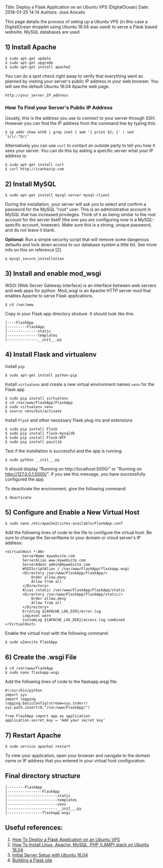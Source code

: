 Title: Deploy a Flask Application on an Ubuntu VPS (DigitalOcean)
Date: 2018-01-25 14:14
Authors: José Aniceto


This page details the process of seting up a Ubuntu VPS (in this case a DigitalOcean dropplet using Ubuntu 16.04 was used) to serve a Flask based websiite. MySQL databases are used.


## 1) Install Apache
```
$ sudo apt-get update
$ sudo apt-get upgrade
$ sudo apt-get install apache2
```

You can do a spot check right away to verify that everything went as planned by visiting your server's public IP address in your web browser. You will see the default Ubuntu 16.04 Apache web page.
```
http://your_server_IP_address
```

### How To Find your Server's Public IP Address
Usually, this is the address you use to connect to your server through SSH. However you can find the IP address from the command line by typing this:
```
$ ip addr show eth0 | grep inet | awk '{ print $2; }' | sed 's/\/.*$//'
```

Alternatively you can use `curl` to contact an outside party to tell you how it sees your server. You can do this by asking a specific server what your IP address is:
```
$ sudo apt-get install curl
$ curl http://icanhazip.com
```

## 2) Install MySQL
```
$ sudo apt-get install mysql-server mysql-client
```
During the installation, your server will ask you to select and confirm a password for the MySQL "root" user. This is an administrative account in MySQL that has increased privileges. Think of it as being similar to the root account for the server itself (the one you are configuring now is a MySQL-specific account, however). Make sure this is a strong, unique password, and do not leave it blank.

**Optional:** Run a simple security script that will remove some dangerous defaults and lock down access to our database system a little bit. See more info on this on reference [2].
```
$ mysql_secure_installation
```

## 3) Install and enable mod_wsgi
WSGI (Web Server Gateway Interface) is an interface between web servers and web apps for python. Mod_wsgi is an Apache HTTP server mod that enables Apache to serve Flask applications.
```
$ cd /var/www
```
Copy in your Flask app directory struture. It should look like this:
```
|----FlaskApp
|---------FlaskApp
|--------------static
|--------------templates
|--------------__init__.py
```

## 4) Install Flask and virtualenv 
Install `pip`
```
$ sudo apt-get install python-pip 
```

Install `virtualenv` and create a new virtual environment names `venv` for the Flask app
```
$ sudo pip install virtualenv 
$ cd /var/www/FlaskApp/FlaskApp
$ sudo virtualenv venv
$ source venv/bin/activate 
```

Install `Flask` and other necessary Flask plug-ins and extensions
```
$ sudo pip install Flask 
$ sudo pip install flask-mysqldb
$ sudo pip install Flask-WTF
$ sudo pip install passlib
```

Test if the installation is successful and the app is running:
```
$ sudo python __init__.py 
```
It should display “Running on http://localhost:5000/” or "Running on http://127.0.0.1:5000/". If you see this message, you have successfully configured the app.

To deactivate the environment, give the following command:
```
$ deactivate
```

## 5) Configure and Enable a New Virtual Host
```
$ sudo nano /etc/apache2/sites-available/FlaskApp.conf
```

Add the following lines of code to the file to configure the virtual host. Be sure to change the ServerName to your domain or cloud server's IP address:

```
<VirtualHost *:80>
		ServerName mywebsite.com
		ServerAlias www.mywebsite.com
		ServerAdmin admin@mywebsite.com
		WSGIScriptAlias / /var/www/FlaskApp/flaskapp.wsgi
		<Directory /var/www/FlaskApp/FlaskApp/>
			Order allow,deny
			Allow from all
		</Directory>
		Alias /static /var/www/FlaskApp/FlaskApp/static
		<Directory /var/www/FlaskApp/FlaskApp/static/>
			Order allow,deny
			Allow from all
		</Directory>
		ErrorLog ${APACHE_LOG_DIR}/error.log
		LogLevel warn
		CustomLog ${APACHE_LOG_DIR}/access.log combined
</VirtualHost>
```

Enable the virtual host with the following command:
```
$ sudo a2ensite FlaskApp
```

## 6) Create the .wsgi File
```
$ cd /var/www/FlaskApp
$ sudo nano flaskapp.wsgi 
```

Add the following lines of code to the flaskapp.wsgi file:
```
#!/usr/bin/python
import sys
import logging
logging.basicConfig(stream=sys.stderr)
sys.path.insert(0,"/var/www/FlaskApp/")

from FlaskApp import app as application
application.secret_key = 'Add your secret key'
```

## 7) Restart Apache
```
$ sudo service apache2 restart 
```

To view your application, open your browser and navigate to the domain name or IP address that you entered in your virtual host configuration.

## Final directory structure
```
|--------FlaskApp
|----------------FlaskApp
|-----------------------static
|-----------------------templates
|-----------------------venv
|-----------------------__init__.py
|----------------flaskapp.wsgi
```

## Useful references:
1) [How To Deploy a Flask Application on an Ubuntu VPS](https://www.digitalocean.com/community/tutorials/how-to-deploy-a-flask-application-on-an-ubuntu-vps)
2) [How To Install Linux, Apache, MySQL, PHP (LAMP) stack on Ubuntu 16.04](https://www.digitalocean.com/community/tutorials/how-to-install-linux-apache-mysql-php-lamp-stack-on-ubuntu-16-04)
3) [Initial Server Setup with Ubuntu 16.04](https://www.digitalocean.com/community/tutorials/initial-server-setup-with-ubuntu-16-04)
4) [Building a Flask site](blob/master/python/flask.md)
